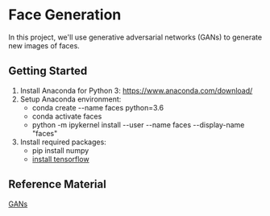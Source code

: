 # Face Generation
In this project, we'll use generative adversarial networks (GANs) to generate new images of faces.

## Getting Started

1. Install Anaconda for Python 3: https://www.anaconda.com/download/
2. Setup Anaconda environment:
    - conda create --name faces python=3.6 
    - conda activate faces
    - python -m ipykernel install --user --name faces --display-name "faces"
3. Install required packages:
    - pip install numpy 
    - [install tensorflow](https://www.tensorflow.org/install/)  

## Reference Material

[GANs](https://skymind.ai/wiki/generative-adversarial-network-gan)
